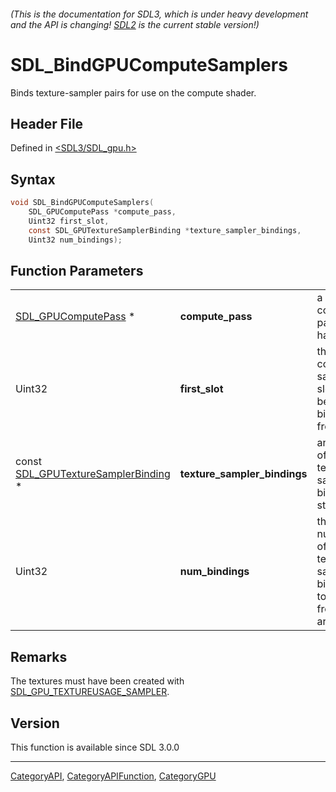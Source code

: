 ###### (This is the documentation for SDL3, which is under heavy development and the API is changing! [SDL2](https://wiki.libsdl.org/SDL2/) is the current stable version!)
# SDL_BindGPUComputeSamplers

Binds texture-sampler pairs for use on the compute shader.

## Header File

Defined in [<SDL3/SDL_gpu.h>](https://github.com/libsdl-org/SDL/blob/main/include/SDL3/SDL_gpu.h)

## Syntax

```c
void SDL_BindGPUComputeSamplers(
    SDL_GPUComputePass *compute_pass,
    Uint32 first_slot,
    const SDL_GPUTextureSamplerBinding *texture_sampler_bindings,
    Uint32 num_bindings);
```

## Function Parameters

|                                                                      |                              |                                                                |
| -------------------------------------------------------------------- | ---------------------------- | -------------------------------------------------------------- |
| [SDL_GPUComputePass](SDL_GPUComputePass) *                           | **compute_pass**             | a compute pass handle.                                         |
| Uint32                                                               | **first_slot**               | the compute sampler slot to begin binding from.                |
| const [SDL_GPUTextureSamplerBinding](SDL_GPUTextureSamplerBinding) * | **texture_sampler_bindings** | an array of texture-sampler binding structs.                   |
| Uint32                                                               | **num_bindings**             | the number of texture-sampler bindings to bind from the array. |

## Remarks

The textures must have been created with
[SDL_GPU_TEXTUREUSAGE_SAMPLER](SDL_GPU_TEXTUREUSAGE_SAMPLER).

## Version

This function is available since SDL 3.0.0

----
[CategoryAPI](CategoryAPI), [CategoryAPIFunction](CategoryAPIFunction), [CategoryGPU](CategoryGPU)

